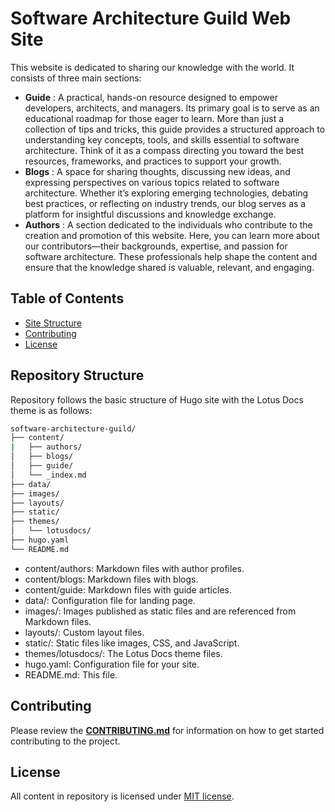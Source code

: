 # Software Architecture Guild Web Site

This website is dedicated to sharing our knowledge with the world. It consists of three main sections:

* **Guide** : A practical, hands-on resource designed to empower developers, architects, and managers. Its primary goal is to serve as an educational roadmap for those eager to learn. More than just a collection of tips and tricks, this guide provides a structured approach to understanding key concepts, tools, and skills essential to software architecture. Think of it as a compass directing you toward the best resources, frameworks, and practices to support your growth.
* **Blogs** : A space for sharing thoughts, discussing new ideas, and expressing perspectives on various topics related to software architecture. Whether it’s exploring emerging technologies, debating best practices, or reflecting on industry trends, our blog serves as a platform for insightful discussions and knowledge exchange.
* **Authors** : A section dedicated to the individuals who contribute to the creation and promotion of this website. Here, you can learn more about our contributors—their backgrounds, expertise, and passion for software architecture. These professionals help shape the content and ensure that the knowledge shared is valuable, relevant, and engaging.

## Table of Contents

* [Site Structure](#repository-structure)
* [Contributing](#contributing)
* [License](#license)

## Repository Structure

Repository follows the basic structure of Hugo site with the Lotus Docs theme is as follows:

```bash
software-architecture-guild/
├── content/
|   ├── authors/
│   ├── blogs/
│   ├── guide/
│   └── _index.md
├── data/
├── images/
├── layouts/
├── static/
├── themes/
│   └── lotusdocs/
├── hugo.yaml
└── README.md
```

* content/authors: Markdown files with author profiles.
* content/blogs: Markdown files with blogs.
* content/guide: Markdown files with guide articles.
* data/: Configuration file for landing page.
* images/: Images published as static files and are referenced from Markdown files.
* layouts/: Custom layout files.
* static/: Static files like images, CSS, and JavaScript.
* themes/lotusdocs/: The Lotus Docs theme files.
* hugo.yaml: Configuration file for your site.
* README.md: This file.

## Contributing

Please review the **[CONTRIBUTING.md](CONTRIBUTING.md)**  for information on how to get started contributing to the project.

## License

All content in repository is licensed under [MIT license](LICENSE).
